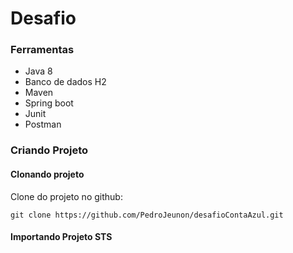 # Desafio #

### Ferramentas ###
 - Java 8
 - Banco de dados H2
 - Maven
 - Spring boot
 - Junit
 - Postman

### Criando Projeto ###

#### Clonando projeto #### 
 
Clone do projeto no github:

    git clone https://github.com/PedroJeunon/desafioContaAzul.git

#### Importando Projeto STS ####  